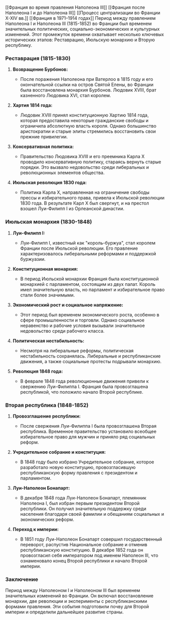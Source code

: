 [[Франция во время правления Наполеона III]]
[[Франция после Наполеона I и до Наполеона III]]
[[Процесс централизации во Франции X-XIV вв.]]
[[Франция в 1971–1914 годах]] 
Период между правлением Наполеона I и Наполеона III (1815-1852) во Франции был временем значительных политических, социально-экономических и культурных изменений. Этот промежуток времени охватывает несколько ключевых исторических этапов: Реставрацию, Июльскую монархию и Вторую республику.

### Реставрация (1815-1830)

1. **Возвращение Бурбонов:**
   - После поражения Наполеона при Ватерлоо в 1815 году и его окончательной ссылки на остров Святой Елены, во Франции была восстановлена монархия Бурбонов. Людовик XVIII, брат казненного Людовика XVI, стал королем.

2. **Хартия 1814 года:**
   - Людовик XVIII принял конституционную Хартию 1814 года, которая предоставила некоторые гражданские свободы и ограничила абсолютную власть короля. Однако большинство аристократии и старые элиты стремились восстановить свои прежние привилегии.

3. **Консервативная политика:**
   - Правительство Людовика XVIII и его преемника Карла X проводило консервативную политику, стараясь вернуть старые порядки. Это вызвало недовольство среди либеральных и революционных элементов общества.

4. **Июльская революция 1830 года:**
   - Политика Карла X, направленная на ограничение свободы прессы и избирательного права, привела к Июльской революции 1830 года. В результате Карл X был свергнут, и на престол взошел Луи-Филипп I из Орлеанской династии.

### Июльская монархия (1830-1848)

1. **Луи-Филипп I:**
   - Луи-Филипп I, известный как "король-буржуа", стал королем Франции после Июльской революции. Его правление характеризовалось либеральными реформами и поддержкой буржуазии.

2. **Конституционная монархия:**
   - В период Июльской монархии Франция была конституционной монархией с парламентом, состоящим из двух палат. Король имел значительную власть, но парламент и избирательное право стали более значимыми.

3. **Экономический рост и социальное напряжение:**
   - Этот период был временем экономического роста, особенно в сфере промышленности и торговли. Однако социальное неравенство и рабочие условия вызывали значительное недовольство среди рабочего класса.

4. **Политическая нестабильность:**
   - Несмотря на либеральные реформы, политическая нестабильность сохранялась. Либеральные и республиканские движения, а также социальные протесты подрывали монархию.

5. **Революция 1848 года:**
   - В феврале 1848 года революционные движения привели к свержению Луи-Филиппа I. Франция была провозглашена республикой, что положило начало Второй республике.

### Вторая республика (1848-1852)

1. **Провозглашение республики:**
   - После свержения Луи-Филиппа I была провозглашена Вторая республика. Временное правительство установило всеобщее избирательное право для мужчин и приняло ряд социальных реформ.

2. **Учредительное собрание и конституция:**
   - В 1848 году было избрано Учредительное собрание, которое разработало новую конституцию, провозгласившую республиканскую форму правления с президентом и парламентом.

3. **Луи-Наполеон Бонапарт:**
   - В декабре 1848 года Луи-Наполеон Бонапарт, племянник Наполеона I, был избран первым президентом Второй республики. Он получил значительную поддержку среди населения благодаря своей фамилии и обещаниям социальных и экономических реформ.

4. **Переход к империи:**
   - В 1851 году Луи-Наполеон Бонапарт совершил государственный переворот, распустив Национальное собрание и отменив республиканскую конституцию. В декабре 1852 года он провозгласил себя императором под именем Наполеон III, что ознаменовало конец Второй республики и начало Второй империи.

### Заключение

Период между Наполеоном I и Наполеоном III был временем значительных изменений во Франции. Он включал восстановление монархии, две революции и эксперименты с республиканскими формами правления. Эти события подготовили почву для Второй империи и определили дальнейшее развитие страны.